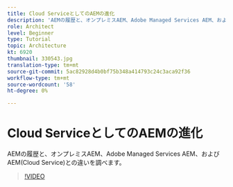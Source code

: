 ```yaml
---
title: Cloud ServiceとしてのAEMの進化
description: 'AEMの履歴と、オンプレミスAEM、Adobe Managed Services AEM、およびAEM(Cloud Service)との違いを調べます。 '
role: Architect
level: Beginner
type: Tutorial
topic: Architecture
kt: 6920
thumbnail: 330543.jpg
translation-type: tm+mt
source-git-commit: 5ac82928d4b0bf75b348a414793c24c3aca92f36
workflow-type: tm+mt
source-wordcount: '58'
ht-degree: 0%

---
```



# Cloud ServiceとしてのAEMの進化

AEMの履歴と、オンプレミスAEM、Adobe Managed Services AEM、およびAEM(Cloud Service)との違いを調べます。

>[!VIDEO](https://video.tv.adobe.com/v/330543/?quality=12&learn=on)
